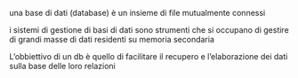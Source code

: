 una base di dati (database) è un insieme di file mutualmente connessi

i sistemi di gestione di basi di dati sono strumenti che si occupano di gestire di grandi masse di  dati residenti su memoria secondaria

L’obbiettivo di un db è quello di facilitare il recupero e l’elaborazione dei dati sulla base delle loro relazioni
